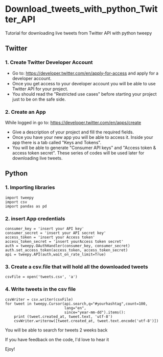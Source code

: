 # Download_tweets_with_python_Twitter_API
Tutorial for downloading live tweets from Twitter API with python tweepy<br/>
## Twitter  
### 1. Create Twitter Developer Account  
* Go to: https://developer.twitter.com/en/apply-for-access and apply for a developer account.  
* Once you get access to your developer account you will be able to use Twitter API for your project.  
* You should read the "Restricted use cases" before starting your project just to be on the safe side.  
### 2. Create an App  
While logged in go to: https://developer.twitter.com/en/apps/create  
* Give a description of your project and fill the required fields.    
* Once you have your new app you will be able to access it. Inside your app there is a tab called "Keys and Tokens".  
* You will be able to generate "Consumer API keys" and "Access token & access token secret". These series of codes will be used later for downloading live tweets.  
## Python
### 1. Importing libraries
```
import tweepy
import csv
import pandas as pd
```
### 2. insert App credentials
```
consumer_key = 'insert your API key'
consumer_secret = 'insert your API secret key'
access_token = 'insert your Access token'
access_token_secret = 'insert yourAccess token secret'
auth = tweepy.OAuthHandler(consumer_key, consumer_secret)
auth.set_access_token(access_token, access_token_secret)
api = tweepy.API(auth,wait_on_rate_limit=True)
```

### 3. Create a csv.file that will hold all the downloaded tweets
```
csvFile = open('tweets.csv', 'a')
```
### 4. Write tweets in the csv file
```
csvWriter = csv.writer(csvFile)
for tweet in tweepy.Cursor(api.search,q="#yourhashtag",count=100,
                           lang="en",
                           since="year-mm-dd").items():
    print (tweet.created_at, tweet.text, 'utf-8')
    csvWriter.writerow([tweet.created_at, tweet.text.encode('utf-8')])
```

You will be able to search for tweets 2 weeks back  

If you have feedback on the code, I'd love to hear it  

Ejoy!

   
